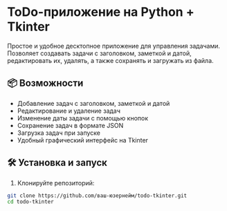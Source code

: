 # ToDo-приложение на Python + Tkinter

Простое и удобное десктопное приложение для управления задачами. Позволяет создавать задачи с заголовком, заметкой и датой, редактировать их, удалять, а также сохранять и загружать из файла.

## 📦 Возможности

- Добавление задач с заголовком, заметкой и датой
- Редактирование и удаление задач
- Изменение даты задачи с помощью кнопок
- Сохранение задач в формате JSON
- Загрузка задач при запуске
- Удобный графический интерфейс на Tkinter

## 🛠 Установка и запуск

1. Клонируйте репозиторий:

```bash
git clone https://github.com/ваш-юзернейм/todo-tkinter.git
cd todo-tkinter